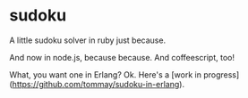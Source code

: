 sudoku
======

A little sudoku solver in ruby just because.

And now in node.js, because because.  And coffeescript, too!

What, you want one in Erlang?  Ok.  Here's a [work in progress]
(https://github.com/tommay/sudoku-in-erlang).

